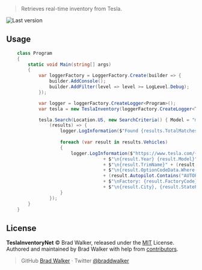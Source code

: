 > Retrieves real-time inventory from Tesla.

![Last version](https://img.shields.io/github/tag/braddwalker/TeslaInventoryNet.svg?style=flat-square)

## Usage

```c#
    class Program
    {
        static void Main(string[] args)
        {
            var loggerFactory = LoggerFactory.Create(builder => {
                builder.AddConsole();
                builder.AddFilter(level => level >= LogLevel.Debug);
            });

            var logger = loggerFactory.CreateLogger<Program>();
            var tesla = new TeslaInventory(loggerFactory.CreateLogger<TeslaInventory>());

            tesla.Search(Location.US, new SearchCriteria() { Model = "m3", Condition = "used", Count = 100},
                (results) => {
                    logger.LogInformation($"Found {results.TotalMatchesFound} vehicles total, {results.Vehicles.Length} vehicles returned");
                    
                    foreach (var result in results.Vehicles)
                    {
                        logger.LogInformation($"https://www.tesla.com/{result.Model}/order/{result.Vin}"
                                    + $"\n{result.Year} {result.Model}"
                                    + $"\n{result.TrimName}" + (result.IsDemo ? " Demo" : "")
                                    + $"\n{result.OptionCodeData.Where(x => x.Group == "PAINT").Select(x => x.Name).FirstOrDefault()}"
                                    + (result.Autopilot.Contains("AUTOPILOT_FULL_SELF_DRIVING") ? "\nFull Self-Driving Capability" : "")
                                    + $"\nFactory: {result.FactoryCode}"
                                    + $"\n{result.City}, {result.StateProvince}");
                    }
                });
        }
    }
```

## License

**TeslaInventoryNet** © Brad Walker, released under the [MIT](https://github.com/braddwalker/TeslaInventoryNet/blob/master/LICENSE.md) License.<br>
Authored and maintained by Brad Walker with help from [contributors](https://github.com/braddwalker/TeslaInventoryNet/contributors).

> GitHub [Brad Walker](https://github.com/braddwalker) · Twitter [@braddwalker](https://twitter.com/braddwalker)